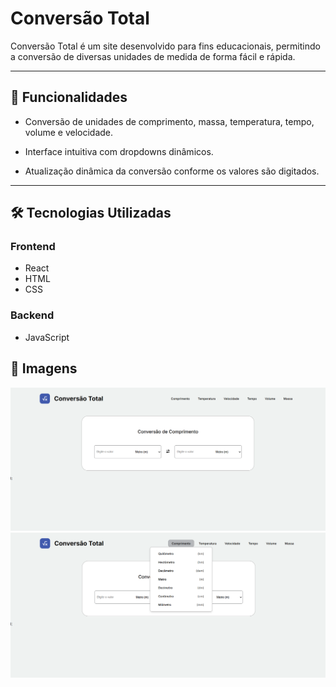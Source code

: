 # Conversão Total

Conversão Total é um site desenvolvido para fins educacionais, permitindo a conversão de diversas unidades de medida de forma fácil e rápida.

---

## 🚀 Funcionalidades

- Conversão de unidades de comprimento, massa, temperatura, tempo, volume e velocidade.

- Interface intuitiva com dropdowns dinâmicos.

- Atualização dinâmica da conversão conforme os valores são digitados.


---

## 🛠️ Tecnologias Utilizadas

### **Frontend**
- React
- HTML
- CSS 

### **Backend**
- JavaScript

## 📸 Imagens 
<img src="Imagens/Captura de tela 2025-03-17 131654.png">

<img src="Imagens/Captura de tela 2025-03-17 131834.png">




